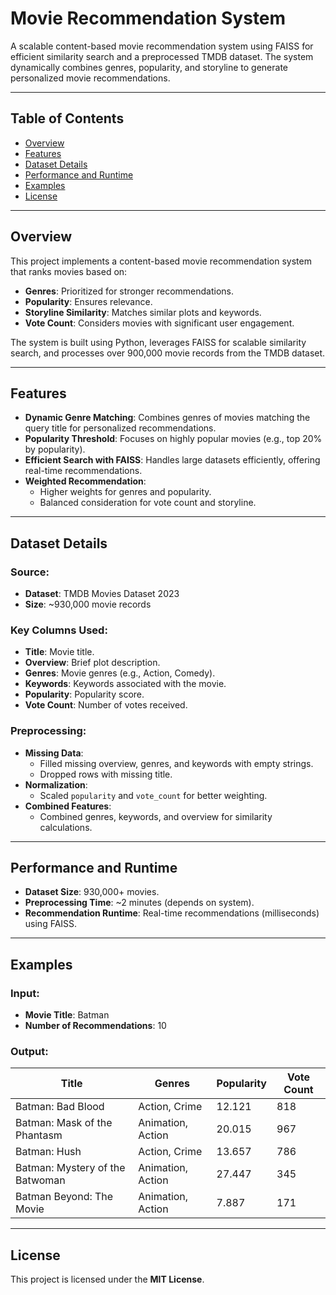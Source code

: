 # Movie Recommendation System

A scalable content-based movie recommendation system using FAISS for efficient similarity search and a preprocessed TMDB dataset. The system dynamically combines genres, popularity, and storyline to generate personalized movie recommendations.

---

## Table of Contents
- [Overview](#overview)
- [Features](#features)
- [Dataset Details](#dataset-details)
- [Performance and Runtime](#performance-and-runtime)
- [Examples](#examples)
- [License](#license)

---

## Overview

This project implements a content-based movie recommendation system that ranks movies based on:
- **Genres**: Prioritized for stronger recommendations.
- **Popularity**: Ensures relevance.
- **Storyline Similarity**: Matches similar plots and keywords.
- **Vote Count**: Considers movies with significant user engagement.

The system is built using Python, leverages FAISS for scalable similarity search, and processes over 900,000 movie records from the TMDB dataset.

---

## Features

- **Dynamic Genre Matching**: Combines genres of movies matching the query title for personalized recommendations.
- **Popularity Threshold**: Focuses on highly popular movies (e.g., top 20% by popularity).
- **Efficient Search with FAISS**: Handles large datasets efficiently, offering real-time recommendations.
- **Weighted Recommendation**:
  - Higher weights for genres and popularity.
  - Balanced consideration for vote count and storyline.

---

## Dataset Details

### Source:
- **Dataset**: TMDB Movies Dataset 2023  
- **Size**: ~930,000 movie records

### Key Columns Used:
- **Title**: Movie title.
- **Overview**: Brief plot description.
- **Genres**: Movie genres (e.g., Action, Comedy).
- **Keywords**: Keywords associated with the movie.
- **Popularity**: Popularity score.
- **Vote Count**: Number of votes received.

### Preprocessing:
- **Missing Data**:
  - Filled missing overview, genres, and keywords with empty strings.
  - Dropped rows with missing title.
- **Normalization**:
  - Scaled `popularity` and `vote_count` for better weighting.
- **Combined Features**:
  - Combined genres, keywords, and overview for similarity calculations.

---

## Performance and Runtime

- **Dataset Size**: 930,000+ movies.
- **Preprocessing Time**: ~2 minutes (depends on system).
- **Recommendation Runtime**: Real-time recommendations (milliseconds) using FAISS.

---

## Examples

### Input:
- **Movie Title**: Batman  
- **Number of Recommendations**: 10

### Output:
| Title                                | Genres             | Popularity | Vote Count |
|--------------------------------------|--------------------|------------|------------|
| Batman: Bad Blood                    | Action, Crime      | 12.121     | 818        |
| Batman: Mask of the Phantasm         | Animation, Action  | 20.015     | 967        |
| Batman: Hush                         | Action, Crime      | 13.657     | 786        |
| Batman: Mystery of the Batwoman      | Animation, Action  | 27.447     | 345        |
| Batman Beyond: The Movie             | Animation, Action  | 7.887      | 171        |

---

## License

This project is licensed under the **MIT License**.
